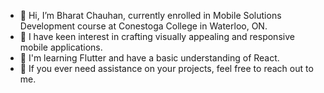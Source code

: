 - 👋 Hi, I’m Bharat Chauhan, currently enrolled in Mobile Solutions Development course at Conestoga College in Waterloo, ON.
- 👀 I have keen interest in crafting visually appealing and responsive mobile applications.
- 🌱 I'm learning Flutter and have a basic understanding of React.
- 💞️ If you ever need assistance on your projects, feel free to reach out to me.

<!---
chauhan2b/chauhan2b is a ✨ special ✨ repository because its `README.md` (this file) appears on your GitHub profile.
You can click the Preview link to take a look at your changes.
--->
